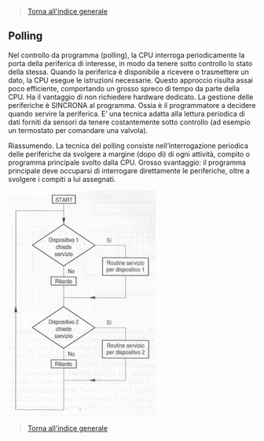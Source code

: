 
>[Torna all'indice generale](index.md)

## **Polling**

Nel controllo da programma (polling), la CPU interroga periodicamente la porta della periferica di interesse, in modo da tenere sotto controllo lo stato della stessa. Quando la periferica è disponibile a ricevere o trasmettere un dato, la CPU esegue le istruzioni necessarie.  Questo approccio risulta assai poco efficiente, comportando un grosso spreco di tempo da parte della CPU. Ha il vantaggio di non richiedere hardware dedicato.  La gestione delle periferiche è SINCRONA al programma. Ossia è il programmatore a decidere quando servire la periferica. E’ una tecnica adatta alla lettura periodica di dati forniti da sensori da tenere costantemente sotto controllo (ad esempio un termostato per comandare una valvola).

Riassumendo. La tecnica del polling consiste nell’interrogazione periodica delle periferiche da svolgere a margine (dopo di) di ogni attività, compito o programma principale svolto dalla CPU. Grosso svantaggio: il programma principale deve occuparsi di interrogare direttamente le periferiche, oltre a svolgere i compiti a lui assegnati.

<img src="polling.png" alt="alt text" width="300">

>[Torna all'indice generale](index.md)
